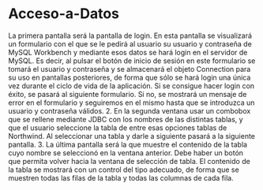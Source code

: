 # Acceso-a-Datos
La primera pantalla será la pantalla de login. En esta pantalla se visualizará un
formulario con el que se le pedirá al usuario su usuario y contraseña de MySQL
Workbench y mediante esos datos se hará login en el servidor de MySQL. Es
decir, al pulsar el botón de inicio de sesión en este formulario se tomará el
usuario y contraseña y se almacenará el objeto Connection para su uso en
pantallas posteriores, de forma que sólo se hará login una única vez durante el
ciclo de vida de la aplicación. Si se consigue hacer login con éxito, se pasará al
siguiente formulario. Si no, se mostrará un mensaje de error en el formulario y
seguiremos en el mismo hasta que se introduzca un usuario y contraseña válidos.
2. En la segunda ventana usar un combobox que se rellene mediante JDBC con los
nombres de las distintas tablas, y que el usuario seleccione la tabla de entre esas
opciones tablas de Northwind. Al seleccionar una tabla y darle a siguiente pasará
a la siguiente pantalla.
3. La última pantalla será la que muestre el contenido de la tabla cuyo nombre se
seleccionó en la ventana anterior. Debe haber un botón que permita volver hacia
la ventana de selección de tabla. El contenido de la tabla se mostrará con un
control del tipo adecuado, de forma que se muestren todas las filas de la tabla y
todas las columnas de cada fila.
